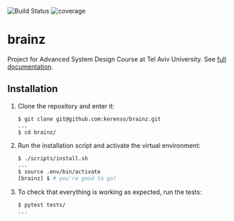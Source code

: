 ![Build Status](https://travis-ci.org/kerenso/brainz.svg?branch=master)
![coverage](https://codecov.io/github/kerenso/brainz/branch/master/graph/badge.svg)

# brainz
Project for Advanced System Design Course at Tel Aviv University.
See [full documentation](https://brain-computer-interface.readthedocs.io/en/latest/).

## Installation

1. Clone the repository and enter it:

    ```sh
    $ git clone git@github.com:kerenso/brainz.git
    ...
    $ cd brainz/
    ```

2. Run the installation script and activate the virtual environment:

    ```sh
    $ ./scripts/install.sh
    ...
    $ source .env/bin/activate
    [brainz] $ # you're good to go!
    ```

3. To check that everything is working as expected, run the tests:

    ```sh
    $ pytest tests/
    ...
    ```
